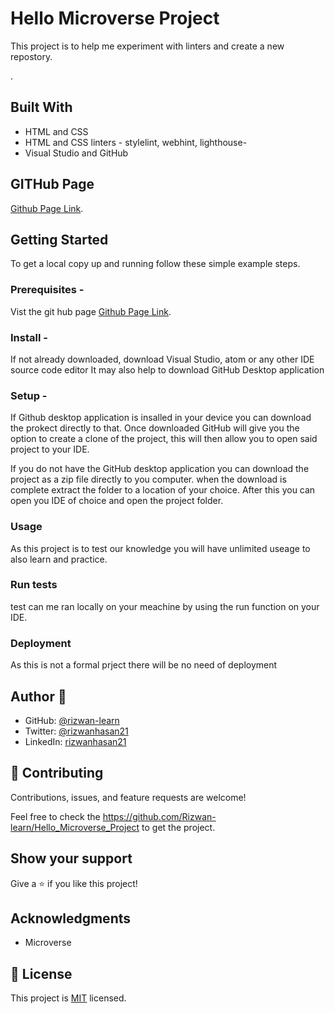 # Hello Microverse Project

This project is to help me experiment with linters and create a new repostory. 


.

## Built With

- HTML and CSS 
- HTML and CSS linters - stylelint, webhint, lighthouse- 
- Visual Studio and GitHub

## GITHub Page 

[Github Page Link](https://github.com/Rizwan-learn/Hello_Microverse).


## Getting Started

To get a local copy up and running follow these simple example steps.

### Prerequisites - 
Vist the git hub page [Github Page Link](https://github.com/Rizwan-learn/Hello_Microverse_Project).

### Install - 
If not already downloaded, download Visual Studio, atom or any other IDE source code editor
It may also help to download GitHub Desktop application 

### Setup - 
If Github desktop application is insalled in your device you can download the prokect directly to that. Once downloaded GitHub will give you the option to create a clone of the project, this will then allow you to open said project to your IDE.

If you do not have the GitHub desktop application you can download the project as a zip file directly to you computer. when the download is complete extract the folder to a location of your choice. After this you can open you IDE of choice and open the project folder.  


### Usage
As this project is to test our knowledge you will have unlimited useage to also learn and practice. 

### Run tests
test can me ran locally on your meachine by using the run function on your IDE.

### Deployment
As this is not a formal prject there will be no need of deployment

## Author 👤

- GitHub: [@rizwan-learn](https://github.com/Rizwan-learn)
- Twitter: [@rizwanhasan21](https://twitter.com/rizwanhasan21)
- LinkedIn: [rizwanhasan21](https://linkedin.com/in/rizwanhasan21)

## 🤝 Contributing

Contributions, issues, and feature requests are welcome!

Feel free to check the https://github.com/Rizwan-learn/Hello_Microverse_Project to get the project.

## Show your support

Give a ⭐️ if you like this project!

## Acknowledgments

- Microverse 

## 📝 License

This project is [MIT](./MIT.md) licensed.
